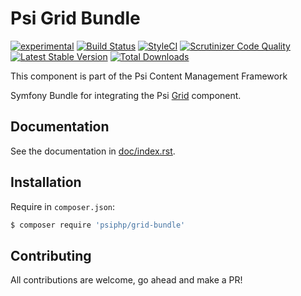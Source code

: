 # Psi Grid Bundle

[![experimental](http://badges.github.io/stability-badges/dist/experimental.svg)](http://github.com/badges/stability-badges)
[![Build Status](https://travis-ci.org/psiphp/grid-bundle.svg?branch=master)](https://travis-ci.org/psiphp/grid-bundle)
[![StyleCI](https://styleci.io/repos/73190181/shield)](https://styleci.io/repos/73190181)
[![Scrutinizer Code
Quality](https://scrutinizer-ci.com/g/psiphp/grid-bundle/badges/quality-score.png?b=master)](https://scrutinizer-ci.com/g/psiphp/grid-bundle/?branch=master)
[![Latest Stable Version](https://poser.pugx.org/psiphp/grid-bundle/version.png?format=plastic)](https://packagist.org/packages/psiphp/grid-bundle)
[![Total Downloads](https://poser.pugx.org/psiphp/grid-bundle/d/total.png?format=plastic)](https://packagist.org/packages/psiphp/grid-bundle)


This component is part of the Psi Content Management Framework

Symfony Bundle for integrating the Psi [Grid](https://github.com/psiphp/grid) component.

## Documentation

See the documentation in [doc/index.rst](https://github.com/psiphp/grid-bundle/blob/master/docs/index.rst).

## Installation

Require in `composer.json`:

```bash
$ composer require 'psiphp/grid-bundle'
```

## Contributing

All contributions are welcome, go ahead and make a PR!
